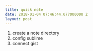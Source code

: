 ```yaml
---
title: quick note
date: 2018-01-04 07:46:44.077000000 Z
layout: post
---
```


1. create a note directory
2. config sublime
3. connect gist
